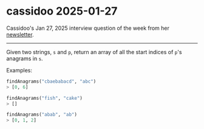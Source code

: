 # cassidoo 2025-01-27

Cassidoo's Jan 27, 2025 interview question of the week from her
[newsletter](https://buttondown.com/cassidoo/archive/if-you-are-interested-in-what-you-do-that-keeps/).

---

Given two strings, `s` and `p`, return an array of all the start indices of
`p`'s anagrams in `s`.

Examples:

```python
findAnagrams("cbaebabacd", "abc")
> [0, 6]

findAnagrams("fish", "cake")
> []

findAnagrams("abab", "ab")
> [0, 1, 2]
```
